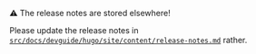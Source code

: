 ⚠️ The release notes are stored elsewhere!

Please update the release notes in [`src/docs/devguide/hugo/site/content/release-notes.md`](src/docs/devguide/hugo/site/content/release-notes.md) rather.
